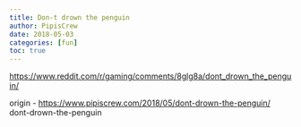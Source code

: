 ```yaml
---
title: Don-t drown the penguin
author: PipisCrew
date: 2018-05-03
categories: [fun]
toc: true
---
```


https://www.reddit.com/r/gaming/comments/8glg8a/dont_drown_the_penguin/

origin - https://www.pipiscrew.com/2018/05/dont-drown-the-penguin/ dont-drown-the-penguin